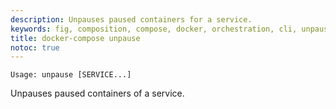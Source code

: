 ```yaml
---
description: Unpauses paused containers for a service.
keywords: fig, composition, compose, docker, orchestration, cli, unpause
title: docker-compose unpause
notoc: true
---
```

    Usage: unpause [SERVICE...]
    

Unpauses paused containers of a service.